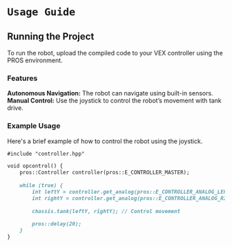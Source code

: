 #  `Usage Guide`

## Running the Project

To run the robot, upload the compiled code to your VEX controller using the PROS environment.

### Features

**Autonomous Navigation:** The robot can navigate using built-in sensors.  
**Manual Control:** Use the joystick to control the robot’s movement with tank drive.  

### Example Usage
Here's a brief example of how to control the robot using the joystick.  


```markdown
#include "controller.hpp"

void opcontrol() {
    pros::Controller controller(pros::E_CONTROLLER_MASTER);
    
    while (true) {
        int leftY = controller.get_analog(pros::E_CONTROLLER_ANALOG_LEFT_Y);
        int rightY = controller.get_analog(pros::E_CONTROLLER_ANALOG_RIGHT_Y);
        
        chassis.tank(leftY, rightY); // Control movement
        
        pros::delay(20);
    }
}
```
